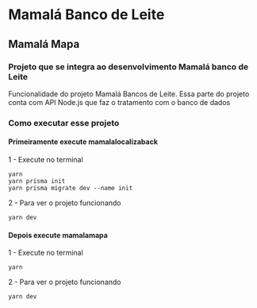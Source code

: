 # Mamalá Banco de Leite
## Mamalá Mapa
### Projeto que se integra ao desenvolvimento Mamalá banco de Leite
Funcionalidade do projeto Mamalá Bancos de Leite. Essa parte do projeto conta com API Node.js que faz o tratamento com o banco de dados 

### Como executar esse projeto 
#### Primeiramente execute mamalalocalizaback
 1 - Execute no terminal
    
    yarn    
    yarn prisma init
    yarn prisma migrate dev --name init

 2 - Para ver o projeto funcionando

    yarn dev

#### Depois execute mamalamapa
 1 - Execute no terminal
    
    yarn

2 - Para ver o projeto funcionando

    yarn dev

 
